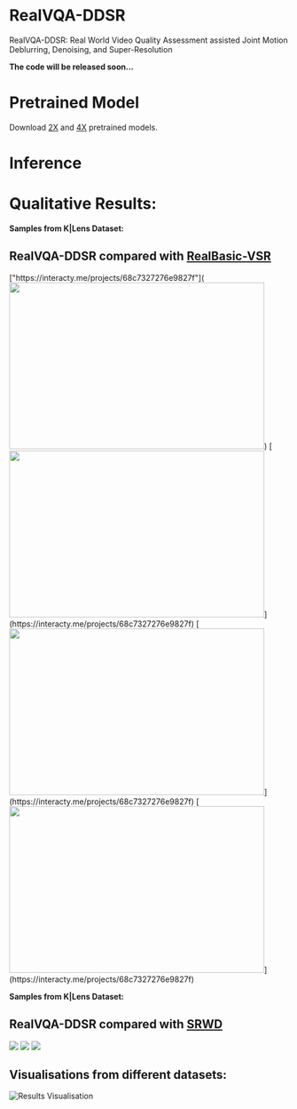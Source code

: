 # RealVQA-DDSR
RealVQA-DDSR: Real World Video Quality Assessment assisted Joint Motion Deblurring, Denoising, and Super-Resolution

**The code will be released soon...**


# Pretrained Model

Download [2X](https://drive.google.com/drive/u/0/folders/1-TM-IzzL9DqIetmdJmDNndBdGs4wmsSR) and [4X](https://drive.google.com/drive/u/0/folders/1eCJdxf_g-Zg7t02mdpztVxpImf-XodBe) pretrained models.


# Inference



# Qualitative Results:
**Samples from K|Lens Dataset:**
## RealVQA-DDSR compared with [RealBasic-VSR](https://github.com/ckkelvinchan/RealBasicVSR/tree/master)

<p float="left">
  ["https://interacty.me/projects/68c7327276e9827f"](<img width="460" height="300" src="https://github.com/ajeetkverma/RealVQA-DDSR/blob/main/resource/slider1_rbvsr.png">)
  [<img width="460" height="300" src="https://github.com/ajeetkverma/RealVQA-DDSR/blob/main/resource/slider1_rbvsr.png">](https://interacty.me/projects/68c7327276e9827f)
  [<img width="460" height="300" src="https://github.com/ajeetkverma/RealVQA-DDSR/blob/main/resource/slider2_rbvsr.png">](https://interacty.me/projects/68c7327276e9827f)
  [<img width="460" height="300" src="https://github.com/ajeetkverma/RealVQA-DDSR/blob/main/resource/slider3_rbvsr.png">](https://interacty.me/projects/68c7327276e9827f)

</p>




**Samples from K|Lens Dataset:**
## RealVQA-DDSR compared with [SRWD](https://openaccess.thecvf.com/content/CVPR2023W/NTIRE/papers/Jeelani_Expanding_Synthetic_Real-World_Degradations_for_Blind_Video_Super_Resolution_CVPRW_2023_paper.pdf)
[<img src="https://github.com/ajeetkverma/RealVQA-DDSR/blob/main/resource/slider1_srwd.png">](https://interacty.me/projects/ca92568308c4271d)
[<img src="https://github.com/ajeetkverma/RealVQA-DDSR/blob/main/resource/slider2_srwd.png">](https://interacty.me/projects/ca92568308c4271d)
[<img src="https://github.com/ajeetkverma/RealVQA-DDSR/blob/main/resource/slider3_srwd.png">](https://interacty.me/projects/ca92568308c4271d)

## Visualisations from different datasets:
![Results Visualisation](https://github.com/ajeetkverma/RealVQA-DDSR/blob/main/resource/aj_ddsr_results.png)

